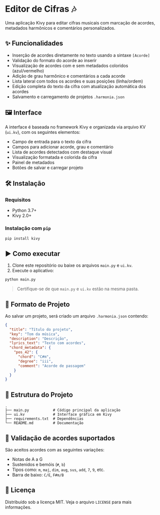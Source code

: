 # Editor de Cifras 🎶

Uma aplicação Kivy para editar cifras musicais com marcação de acordes, metadados harmônicos e comentários personalizados.

## ✨ Funcionalidades

- Inserção de acordes diretamente no texto usando a sintaxe `[Acorde]`
- Validação do formato do acorde ao inserir
- Visualização de acordes com e sem metadados coloridos (azul/vermelho)
- Adição de grau harmônico e comentários a cada acorde
- Lista lateral com todos os acordes e suas posições (linha/ordem)
- Edição completa do texto da cifra com atualização automática dos acordes
- Salvamento e carregamento de projetos `.harmonia.json`

## 🖼️ Interface

A interface é baseada no framework Kivy e organizada via arquivo KV (`ui.kv`), com os seguintes elementos:

- Campo de entrada para o texto da cifra
- Campos para adicionar acorde, grau e comentário
- Lista de acordes detectados com destaque visual
- Visualização formatada e colorida da cifra
- Painel de metadados
- Botões de salvar e carregar projeto

## 🛠️ Instalação

### Requisitos

- Python 3.7+
- Kivy 2.0+

### Instalação com `pip`

```bash
pip install kivy
```

## ▶️ Como executar

1. Clone este repositório ou baixe os arquivos `main.py` e `ui.kv`.
2. Execute o aplicativo:

```bash
python main.py
```

> Certifique-se de que `main.py` e `ui.kv` estão na mesma pasta.

## 💾 Formato de Projeto

Ao salvar um projeto, será criado um arquivo `.harmonia.json` contendo:

```json
{
  "title": "Título do projeto",
  "key": "Tom da música",
  "description": "Descrição",
  "lyrics_text": "Texto com acordes",
  "chord_metadata": {
    "pos_42": {
      "chord": "C#m",
      "degree": "iii",
      "comment": "Acorde de passagem"
    }
  }
}
```

## 📁 Estrutura do Projeto

```
.
├── main.py           # Código principal da aplicação
├── ui.kv             # Interface gráfica em Kivy
├── requirements.txt  # Dependências
└── README.md         # Documentação
```

## 🧪 Validação de acordes suportados

São aceitos acordes com as seguintes variações:

- Notas de A a G
- Sustenidos e bemóis (`#`, `b`)
- Tipos como: `m`, `maj`, `dim`, `aug`, `sus`, `add`, `7`, `9`, etc.
- Barra de baixo: `C/E`, `F#m/B`

## 📄 Licença

Distribuído sob a licença MIT. Veja o arquivo `LICENSE` para mais informações.